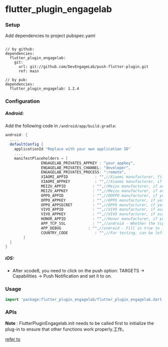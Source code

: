 # flutter_plugin_engagelab

### Setup

Add dependencies to project pubspec.yaml

```
  
// by github:
dependencies:
  flutter_plugin_engagelab:
    git:
      url: git://github.com/DevEngageLab/push-flutter-plugin.git
      ref: main
      
// by pub:
dependencies:
  flutter_plugin_engagelab: 1.2.4
```

### Configuration

##### Android:

Add the following code in `/android/app/build.gradle`:

```groovy
android: {
  ....
  defaultConfig {
    applicationId "Replace with your own application ID"
    ....
    manifestPlaceholders = [
                ENGAGELAB_PRIVATES_APPKEY : "your appkey",
                ENGAGELAB_PRIVATES_CHANNEL: "developer",
                ENGAGELAB_PRIVATES_PROCESS: ":remote",
                XIAOMI_APPID            : "",//Xiaomi manufacturer, fill in the MI-appid if it exists. If not, don’t fill it in. Leave it as ""
                XIAOMI_APPKEY           : "",//Xiaomi manufacturer, if available, fill in MI-appkey, if not, don’t fill it in, leave it as ""
                MEIZU_APPID            : "",//Meizu manufacturer, if available, fill in MZ-appid, if not, do not fill in, leave it as ""
                MEIZU_APPKEY           : "",//Meizu manufacturer, if available, fill in MZ-appkey, if not, do not fill in, leave it as ""
                OPPO_APPID             : "",//OOPPO manufacturer, if yes, fill in OP-appid, if not, no need to fill in, leave it as ""
                OPPO_APPKEY            : "",//OPPO manufacturer, if yes, fill in OP-appkey, if not, no need to fill in, leave it as ""
                OPPO_APPSECRET         : "",//OPPO manufacturer, if yes, fill in OP-appsecret, if not, no need to fill in, leave it as ""
                VIVO_APPID             : "",//VIVO manufacturer, if available, fill in vivo appid, if not, don’t fill in, leave it as ""
                VIVO_APPKEY            : "",//VIVO manufacturer, if available, fill in vivo appkey, if not, don’t fill in, leave it as ""
                HONOR_APPID            : "",//Honor manufacturer, if you have it, fill in honnor appid, if not, don’t fill it in, leave it as ""
                APP_TCP_SSL            : "",//android - Whether the tcp connection is encrypted, fill in true to indicate encryption, otherwise it means not encrypted, and can be left as "". For this data to take effect, you need to add android:name="com.engagelab.privates.flutter_plugin_engagelab.MTApplication" to the application in AndroidManifest.xml. Or let your MainApplication inherit MTApplication.
                APP_DEBUG            : "",//android - Fill in true to indicate debug mode, others indicate non-debug mode, and can be left as "". For this data to take effect, you need to add android:name="com.engagelab.privates.flutter_plugin_engagelab.MTApplication" to the application in AndroidManifest.xml, or inherit this object.
                COUNTRY_CODE            : "",//For testing, can be left as "".For this data to take effect, you need to add android:name="com.engagelab.privates.flutter_plugin_engagelab.MTApplication" to the application in AndroidManifest.xml, or inherit this object.
        ]
  }    
}
```

##### iOS:

- After xcode8, you need to click on the push option: TARGETS -> Capabilities -> Push Notification and set it to on.

### Usage

```dart
import 'package:flutter_plugin_engagelab/flutter_plugin_engagelab.dart';
```

### APIs

**Note** : FlutterPluginEngagelab.init needs to be called first to initialize the plug-in to ensure that other functions work properly.工作。

 [refer to](./documents/APIs.md)

